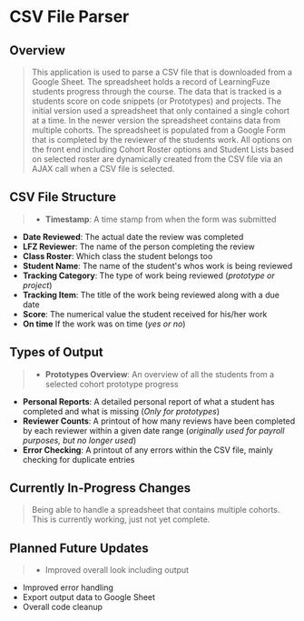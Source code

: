 # CSV File Parser

## Overview
> This application is used to parse a CSV file that is downloaded from a Google Sheet. The spreadsheet holds a record of LearningFuze students progress through the course. The data that is tracked is a students score on code snippets (or Prototypes) and projects. The initial version used a spreadsheet that only contained a single cohort at a time. In the newer version the spreadsheet contains data from multiple cohorts. The spreadsheet is populated from a Google Form that is completed by the reviewer of the students work. All options on the front end including Cohort Roster options and Student Lists based on selected roster are dynamically created from the CSV file via an AJAX call when a CSV file is selected.
   
## CSV File Structure
>- **Timestamp**: A time stamp from when the form was submitted
- **Date Reviewed**: The actual date the review was completed
- **LFZ Reviewer**: The name of the person completing the review
- **Class Roster**: Which class the student belongs too
- **Student Name**: The name of the student's whos work is being reviewed
- **Tracking Category**: The type of work being reviewed (*prototype or project*)
- **Tracking Item**: The title of the work being reviewed along with a due date
- **Score**: The numerical value the student received for his/her work
- **On time** If the work was on time (*yes or no*)

## Types of Output
>- **Prototypes Overview**: An overview of all the students from a selected cohort prototype progress
- **Personal Reports**: A detailed personal report of what a student has completed and what is missing (*Only for prototypes*)
- **Reviewer Counts**: A printout of how many reviews have been completed by each reviewer within a given date range (*originally used for payroll purposes, but no longer used*)
- **Error Checking**: A printout of any errors within the CSV file, mainly checking for duplicate entries

## Currently In-Progress Changes
> Being able to handle a spreadsheet that contains multiple cohorts. This is currently working, just not yet complete.

## Planned Future Updates
>- Improved overall look including output
- Improved error handling
- Export output data to Google Sheet
- Overall code cleanup